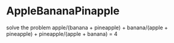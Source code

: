 # AppleBananaPinapple

solve the problem
apple/(banana + pineapple) + banana/(apple + pineapple) + pineapple/(apple + banana) = 4
